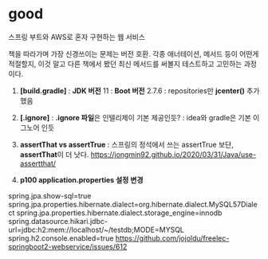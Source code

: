 # good
스프링 부트와 AWS로 혼자 구현하는 웹 서비스

책을 따라가며 가장 신경쓰이는 문제는 버전 호환.
각종 애너테이션, 메서드 등이 어떤게 적절할지, 이것 말고 다른 책에서 봤던 최신 메서드를 써볼지 
테스트하고 고민하는 과정이다.


1. **[build.gradle]**
: **JDK 버전** 11 
: **Boot 버전** 2.7.6
: repositories만 **jcenter()** 추가했음


2. **[.ignore]**
: **.ignore 파일**은 인텔리제이 기본 제공인듯?
: idea와 gradle은 기본 이그노어 인듯



3. **assertThat vs assertTrue**
: 스프링의 정석에서 쓰는 assertTrue 보단, **assertThat**이 더 낫다.
 https://jongmin92.github.io/2020/03/31/Java/use-assertthat/
 
 
 4. **p100 application.properties 설정 변경**

spring.jpa.show-sql=true
spring.jpa.properties.hibernate.dialect=org.hibernate.dialect.MySQL57Dialect
spring.jpa.properties.hibernate.dialect.storage_engine=innodb
spring.datasource.hikari.jdbc-url=jdbc:h2:mem://localhost/~/testdb;MODE=MYSQL
spring.h2.console.enabled=true
https://github.com/jojoldu/freelec-springboot2-webservice/issues/612

